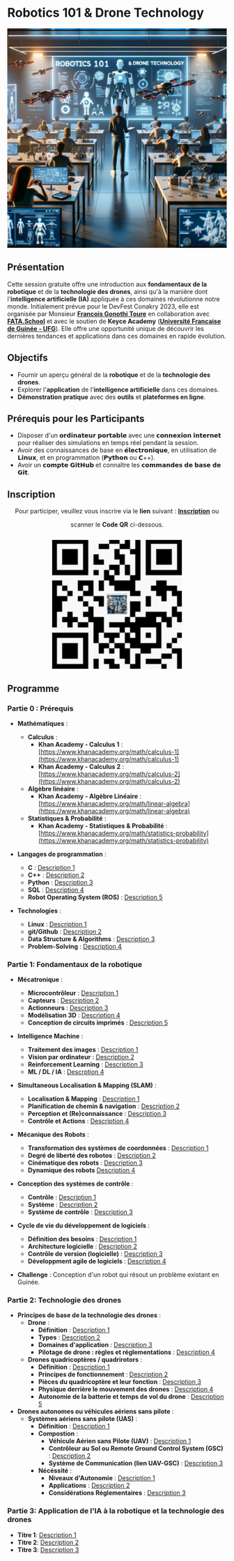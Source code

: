 # Robotics 101 & Drone Technology

![Couverture Robotics 101 & Drone Technology](images/ai4randadCoverImage.jpeg)

## Présentation
Cette session gratuite offre une introduction aux **fondamentaux de la robotique** et de la **technologie des drones**, ainsi qu'à la manière dont l'**intelligence artificielle (IA)** appliquée à ces domaines révolutionne notre monde. Initialement prévue pour le DevFest Conakry 2023, elle est organisée par Monsieur [**Francois Gonothi Toure**](https://www.facebook.com/gtfrans2reExIn) en collaboration avec [**FATA.School**](https://fata.school) et avec le soutien de **Keyce Academy** ([**Université Française de Guinée - UFG**](https://ufg.education)). Elle offre une opportunité unique de découvrir les dernières tendances et applications dans ces domaines en rapide évolution.

## Objectifs
- Fournir un aperçu général de la **robotique** et de la **technologie des drones**.
- Explorer l'**application** de l'**intelligence artificielle** dans ces domaines.
- **Démonstration pratique** avec des **outils** et **plateformes en ligne**.

## Prérequis pour les Participants
- Disposer d'un 𝗼𝗿𝗱𝗶𝗻𝗮𝘁𝗲𝘂𝗿 𝗽𝗼𝗿𝘁𝗮𝗯𝗹𝗲 avec une 𝗰𝗼𝗻𝗻𝗲𝘅𝗶𝗼𝗻 𝗶𝗻𝘁𝗲𝗿𝗻𝗲𝘁 pour réaliser des simulations en temps réel pendant la session.
- Avoir des connaissances de base en 𝗲́𝗹𝗲𝗰𝘁𝗿𝗼𝗻𝗶𝗾𝘂𝗲, en utilisation de 𝗟𝗶𝗻𝘂𝘅, et en programmation (𝗣𝘆𝘁𝗵𝗼𝗻 ou 𝗖++).
- Avoir un 𝗰𝗼𝗺𝗽𝘁𝗲 𝗚𝗶𝘁𝗛𝘂𝗯 et connaître les 𝗰𝗼𝗺𝗺𝗮𝗻𝗱𝗲𝘀 𝗱𝗲 𝗯𝗮𝘀𝗲 𝗱𝗲 𝗚𝗶𝘁.

## Inscription

<div align="center">
  <p>Pour participer, veuillez vous inscrire via le <strong>lien</strong> suivant : <a href="https://lnkd.in/eTTTdq-6"><strong>Inscription</strong></a> ou</p>
  scanner le <strong>Code QR</strong> ci-dessous.
  <br>
  <br>
  <img src="images/ai4randadQRCode.png" alt="Code QR" style="margin-top: 10px;"/>
</div>

## Programme

### Partie 0 : Prérequis
- **Mathématiques** :
  - **Calculus** :
    - **Khan Academy - Calculus 1** : [https://www.khanacademy.org/math/calculus-1](https://www.khanacademy.org/math/calculus-1)
    - **Khan Academy - Calculus 2** : [https://www.khanacademy.org/math/calculus-2](https://www.khanacademy.org/math/calculus-2) 
  - **Algèbre linéaire** :
    - **Khan Academy - Algèbre Linéaire** : [https://www.khanacademy.org/math/linear-algebra](https://www.khanacademy.org/math/linear-algebra)
  - **Statistiques & Probabilité** :
    - **Khan Academy - Statistiques & Probabilité** : [https://www.khanacademy.org/math/statistics-probability](https://www.khanacademy.org/math/statistics-probability)
 
- **Langages de programmation** :
  - **C** : [Description 1](#)
  - **C++** : [Description 2](#)
  - **Python** : [Description 3](#)
  - **SQL** : [Description 4](#)
  - **Robot Operating System (ROS)** : [Description 5](#)
 
- **Technologies** :
  - **Linux** : [Description 1](#)
  - **git/Github** : [Description 2](#)
  - **Data Structure & Algorithms** : [Description 3](#)
  - **Problem-Solving** : [Description 4](#)
  
### Partie 1: Fondamentaux de la robotique
- **Mécatronique** :
  - **Microcontrôleur** : [Description 1](#)
  - **Capteurs** : [Description 2](#)
  - **Actionneurs** : [Description 3](#)
  - **Modélisation 3D**  : [Description 4](#)
  - **Conception de circuits imprimés** : [Description 5](#)
 
- **Intelligence Machine** :
  - **Traitement des images** : [Description 1](#)
  - **Vision par ordinateur** : [Description 2](#)
  - **Reinforcement Learning** : [Description 3](#)
  - **ML / DL / IA** : [Descrption 4](#)
 
- **Simultaneous Localisation & Mapping (SLAM)** :
  - **Localisation & Mapping** : [Description 1](#)
  - **Planification de chemin & navigation** : [Description 2](#)
  - **Perception et (Re)connaissance** : [Description 3](#)
  - **Contrôle et Actions** : [Description 4](#)
 
- **Mécanique des Robots** :
  - **Transformation des systèmes de coordonnées** : [Description 1](#)
  - **Degré de liberté des robotos** : [Description 2](#)
  - **Cinématique des robots** : [Description 3](#)
  - **Dynamique des robots** [Description 4](#)
 
- **Conception des systèmes de contrôle** :
  - **Contrôle** : [Description 1](#)
  - **Système** : [Description 2](#)
  - **Système de contrôle** : [Description 3](#)
 
- **Cycle de vie du développement de logiciels** :
  - **Définition des besoins** : [Description 1](#)
  - **Architecture logicielle** : [Description 2](#)
  - **Contrôle de version (logicielle)** : [Description 3](#)
  - **Développment agile de logiciels** : [Description 4](#)
 
- **Challenge** : Conception d'un robot qui résout un problème existant en Guinée.


### Partie 2: Technologie des drones
- **Principes de base de la technologie des drones** :
  - **Drone** :
    - **Définition** : [Description 1](#)
    - **Types** : [Description 2](#)
    - **Domaines d'application** : [Description 3](#)
    - **Pilotage de drone : règles et réglementations** : [Description 4](#)
  - **Drones quadricoptères / quadrirotors** :
    - **Définition** : [Description 1](#)
    - **Principes de fonctionnement** : [Description 2](#)
    - **Pièces du quadricoptère et leur fonction** : [Description 3](#)
    - **Physique derrière le mouvement des drones** : [Description 4](#)
    - **Autonomie de la batterie et temps de vol du drone** : [Description 5](#)
- **Drones autonomes ou véhicules aériens sans pilote** :
  - **Systèmes aériens sans pilote (UAS)** :
    - **Définition** : [Description 1](#)
    - **Compostion** :
      - **Véhicule Aérien sans Pilote (UAV)** : [Description 1](#)
      - **Contrôleur au Sol ou Remote Ground Control System (GSC)** : [Description 2](#)
      - **Système de Communication (lien UAV-GSC)** : [Description 3](#)
    - **Nécéssité** :
      - **Niveaux d'Autonomie** : [Description 1](#)
      - **Applications** : [Description 2](#)
      - **Considérations Réglementaires** : [Description 3](#)


### Partie 3: Application de l'IA à la robotique et la technologie des drones
- **Titre 1**: [Description 1](#)
- **Titre 2**: [Description 2](#)
- **Titre 3**: [Description 3](#)
